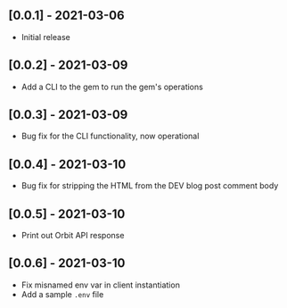 ## [0.0.1] - 2021-03-06

- Initial release

## [0.0.2] - 2021-03-09

- Add a CLI to the gem to run the gem's operations

## [0.0.3] - 2021-03-09

- Bug fix for the CLI functionality, now operational

## [0.0.4] - 2021-03-10

- Bug fix for stripping the HTML from the DEV blog post comment body

## [0.0.5] - 2021-03-10

- Print out Orbit API response

## [0.0.6] - 2021-03-10

- Fix misnamed env var in client instantiation
- Add a sample `.env` file